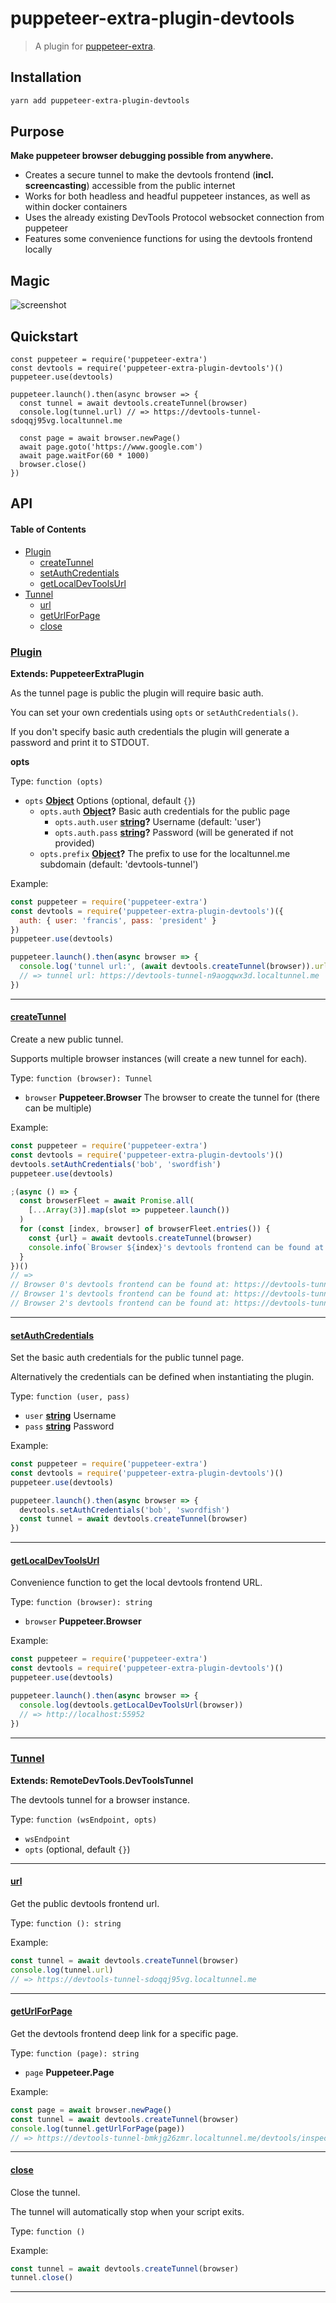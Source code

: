# puppeteer-extra-plugin-devtools

> A plugin for [puppeteer-extra](https://github.com/berstend/puppeteer-extra).

## Installation

```bash
yarn add puppeteer-extra-plugin-devtools
```

## Purpose

**Make puppeteer browser debugging possible from anywhere.**

-   Creates a secure tunnel to make the devtools frontend (**incl. screencasting**) accessible from the public internet
-   Works for both headless and headful puppeteer instances, as well as within docker containers
-   Uses the already existing DevTools Protocol websocket connection from puppeteer
-   Features some convenience functions for using the devtools frontend locally

## Magic

![screenshot](https://i.imgur.com/dYvsKfJ.png)

## Quickstart

```es6
const puppeteer = require('puppeteer-extra')
const devtools = require('puppeteer-extra-plugin-devtools')()
puppeteer.use(devtools)

puppeteer.launch().then(async browser => {
  const tunnel = await devtools.createTunnel(browser)
  console.log(tunnel.url) // => https://devtools-tunnel-sdoqqj95vg.localtunnel.me

  const page = await browser.newPage()
  await page.goto('https://www.google.com')
  await page.waitFor(60 * 1000)
  browser.close()
})
```

## API

<!-- Generated by documentation.js. Update this documentation by updating the source code. -->

#### Table of Contents

-   [Plugin](#plugin)
    -   [createTunnel](#createtunnel)
    -   [setAuthCredentials](#setauthcredentials)
    -   [getLocalDevToolsUrl](#getlocaldevtoolsurl)
-   [Tunnel](#tunnel)
    -   [url](#url)
    -   [getUrlForPage](#geturlforpage)
    -   [close](#close)

### [Plugin](https://github.com/berstend/puppeteer-extra/blob/4af8094dd7bbeeac75dc64cbb383df32af1d4e96/packages/puppeteer-extra-plugin-devtools/index.js#L34-L168)

**Extends: PuppeteerExtraPlugin**

As the tunnel page is public the plugin will require basic auth.

You can set your own credentials using `opts` or `setAuthCredentials()`.

If you don't specify basic auth credentials the plugin will
generate a password and print it to STDOUT.

**opts**

Type: `function (opts)`

-   `opts` **[Object](https://developer.mozilla.org/docs/Web/JavaScript/Reference/Global_Objects/Object)** Options (optional, default `{}`)
    -   `opts.auth` **[Object](https://developer.mozilla.org/docs/Web/JavaScript/Reference/Global_Objects/Object)?** Basic auth credentials for the public page
        -   `opts.auth.user` **[string](https://developer.mozilla.org/docs/Web/JavaScript/Reference/Global_Objects/String)?** Username (default: 'user')
        -   `opts.auth.pass` **[string](https://developer.mozilla.org/docs/Web/JavaScript/Reference/Global_Objects/String)?** Password (will be generated if not provided)
    -   `opts.prefix` **[Object](https://developer.mozilla.org/docs/Web/JavaScript/Reference/Global_Objects/Object)?** The prefix to use for the localtunnel.me subdomain (default: 'devtools-tunnel')

Example:

```javascript
const puppeteer = require('puppeteer-extra')
const devtools = require('puppeteer-extra-plugin-devtools')({
  auth: { user: 'francis', pass: 'president' }
})
puppeteer.use(devtools)

puppeteer.launch().then(async browser => {
  console.log('tunnel url:', (await devtools.createTunnel(browser)).url)
  // => tunnel url: https://devtools-tunnel-n9aogqwx3d.localtunnel.me
})
```

* * *

#### [createTunnel](https://github.com/berstend/puppeteer-extra/blob/4af8094dd7bbeeac75dc64cbb383df32af1d4e96/packages/puppeteer-extra-plugin-devtools/index.js#L82-L93)

Create a new public tunnel.

Supports multiple browser instances (will create a new tunnel for each).

Type: `function (browser): Tunnel`

-   `browser` **Puppeteer.Browser** The browser to create the tunnel for (there can be multiple)

Example:

```javascript
const puppeteer = require('puppeteer-extra')
const devtools = require('puppeteer-extra-plugin-devtools')()
devtools.setAuthCredentials('bob', 'swordfish')
puppeteer.use(devtools)

;(async () => {
  const browserFleet = await Promise.all(
    [...Array(3)].map(slot => puppeteer.launch())
  )
  for (const [index, browser] of browserFleet.entries()) {
    const {url} = await devtools.createTunnel(browser)
    console.info(`Browser ${index}'s devtools frontend can be found at: ${url}`)
  }
})()
// =>
// Browser 0's devtools frontend can be found at: https://devtools-tunnel-fzenb4zuav.localtunnel.me
// Browser 1's devtools frontend can be found at: https://devtools-tunnel-qe2t5rghme.localtunnel.me
// Browser 2's devtools frontend can be found at: https://devtools-tunnel-pp83sdi4jo.localtunnel.me
```

* * *

#### [setAuthCredentials](https://github.com/berstend/puppeteer-extra/blob/4af8094dd7bbeeac75dc64cbb383df32af1d4e96/packages/puppeteer-extra-plugin-devtools/index.js#L113-L119)

Set the basic auth credentials for the public tunnel page.

Alternatively the credentials can be defined when instantiating the plugin.

Type: `function (user, pass)`

-   `user` **[string](https://developer.mozilla.org/docs/Web/JavaScript/Reference/Global_Objects/String)** Username
-   `pass` **[string](https://developer.mozilla.org/docs/Web/JavaScript/Reference/Global_Objects/String)** Password

Example:

```javascript
const puppeteer = require('puppeteer-extra')
const devtools = require('puppeteer-extra-plugin-devtools')()
puppeteer.use(devtools)

puppeteer.launch().then(async browser => {
  devtools.setAuthCredentials('bob', 'swordfish')
  const tunnel = await devtools.createTunnel(browser)
})
```

* * *

#### [getLocalDevToolsUrl](https://github.com/berstend/puppeteer-extra/blob/4af8094dd7bbeeac75dc64cbb383df32af1d4e96/packages/puppeteer-extra-plugin-devtools/index.js#L137-L142)

Convenience function to get the local devtools frontend URL.

Type: `function (browser): string`

-   `browser` **Puppeteer.Browser** 

Example:

```javascript
const puppeteer = require('puppeteer-extra')
const devtools = require('puppeteer-extra-plugin-devtools')()
puppeteer.use(devtools)

puppeteer.launch().then(async browser => {
  console.log(devtools.getLocalDevToolsUrl(browser))
  // => http://localhost:55952
})
```

* * *

### [Tunnel](https://github.com/berstend/puppeteer-extra/blob/4af8094dd7bbeeac75dc64cbb383df32af1d4e96/packages/puppeteer-extra-plugin-devtools/index.js#L174-L217)

**Extends: RemoteDevTools.DevToolsTunnel**

The devtools tunnel for a browser instance.

Type: `function (wsEndpoint, opts)`

-   `wsEndpoint`  
-   `opts`   (optional, default `{}`)

* * *

#### [url](https://github.com/berstend/puppeteer-extra/blob/4af8094dd7bbeeac75dc64cbb383df32af1d4e96/packages/puppeteer-extra-plugin-devtools/index.js#L187-L187)

Get the public devtools frontend url.

Type: `function (): string`

Example:

```javascript
const tunnel = await devtools.createTunnel(browser)
console.log(tunnel.url)
// => https://devtools-tunnel-sdoqqj95vg.localtunnel.me
```

* * *

#### [getUrlForPage](https://github.com/berstend/puppeteer-extra/blob/4af8094dd7bbeeac75dc64cbb383df32af1d4e96/packages/puppeteer-extra-plugin-devtools/index.js#L201-L205)

Get the devtools frontend deep link for a specific page.

Type: `function (page): string`

-   `page` **Puppeteer.Page** 

Example:

```javascript
const page = await browser.newPage()
const tunnel = await devtools.createTunnel(browser)
console.log(tunnel.getUrlForPage(page))
// => https://devtools-tunnel-bmkjg26zmr.localtunnel.me/devtools/inspector.html?ws(...)
```

* * *

#### [close](https://github.com/berstend/puppeteer-extra/blob/4af8094dd7bbeeac75dc64cbb383df32af1d4e96/packages/puppeteer-extra-plugin-devtools/index.js#L216-L216)

Close the tunnel.

The tunnel will automatically stop when your script exits.

Type: `function ()`

Example:

```javascript
const tunnel = await devtools.createTunnel(browser)
tunnel.close()
```

* * *
